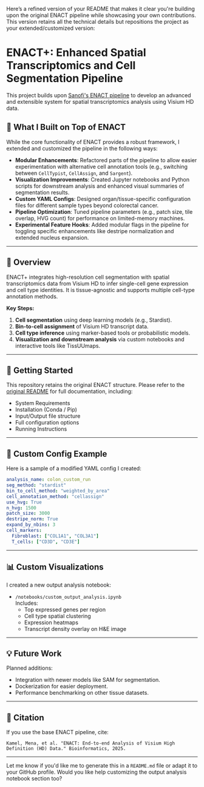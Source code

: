 Here’s a refined version of your README that makes it clear you're building upon the original ENACT pipeline while showcasing your own contributions. This version retains all the technical details but repositions the project as your extended/customized version:

# ENACT+: Enhanced Spatial Transcriptomics and Cell Segmentation Pipeline

This project builds upon [Sanofi's ENACT pipeline](https://github.com/Sanofi-Public/enact-pipeline) to develop an advanced and extensible system for spatial transcriptomics analysis using Visium HD data.

## 🧠 What I Built on Top of ENACT

While the core functionality of ENACT provides a robust framework, I extended and customized the pipeline in the following ways:

- **Modular Enhancements**: Refactored parts of the pipeline to allow easier experimentation with alternative cell annotation tools (e.g., switching between `CellTypist`, `CellAssign`, and `Sargent`).
- **Visualization Improvements**: Created Jupyter notebooks and Python scripts for downstream analysis and enhanced visual summaries of segmentation results.
- **Custom YAML Configs**: Designed organ/tissue-specific configuration files for different sample types beyond colorectal cancer.
- **Pipeline Optimization**: Tuned pipeline parameters (e.g., patch size, tile overlap, HVG count) for performance on limited-memory machines.
- **Experimental Feature Hooks**: Added modular flags in the pipeline for toggling specific enhancements like destripe normalization and extended nucleus expansion.

---

## 🧬 Overview

ENACT+ integrates high-resolution cell segmentation with spatial transcriptomics data from Visium HD to infer single-cell gene expression and cell type identities. It is tissue-agnostic and supports multiple cell-type annotation methods.

**Key Steps:**
1. **Cell segmentation** using deep learning models (e.g., Stardist).
2. **Bin-to-cell assignment** of Visium HD transcript data.
3. **Cell type inference** using marker-based tools or probabilistic models.
4. **Visualization and downstream analysis** via custom notebooks and interactive tools like TissUUmaps.

---

## 🚀 Getting Started

This repository retains the original ENACT structure. Please refer to the [original README](https://github.com/Sanofi-Public/enact-pipeline) for full documentation, including:

- System Requirements
- Installation (Conda / Pip)
- Input/Output file structure
- Full configuration options
- Running Instructions

---

## 🔧 Custom Config Example

Here is a sample of a modified YAML config I created:

```yaml
analysis_name: colon_custom_run
seg_method: "stardist"
bin_to_cell_method: "weighted_by_area"
cell_annotation_method: "cellassign"
use_hvg: True
n_hvg: 1500
patch_size: 3000
destripe_norm: True
expand_by_nbins: 3
cell_markers:
  Fibroblast: ["COL1A1", "COL3A1"]
  T_cells: ["CD3D", "CD3E"]
```

---

## 📊 Custom Visualizations

I created a new output analysis notebook:
- `/notebooks/custom_output_analysis.ipynb`  
  Includes:
  - Top expressed genes per region
  - Cell type spatial clustering
  - Expression heatmaps
  - Transcript density overlay on H&E image

---

## 💡 Future Work

Planned additions:
- Integration with newer models like SAM for segmentation.
- Dockerization for easier deployment.
- Performance benchmarking on other tissue datasets.

---

## 📜 Citation

If you use the base ENACT pipeline, cite:

```
Kamel, Mena, et al. "ENACT: End-to-end Analysis of Visium High Definition (HD) Data." Bioinformatics, 2025.
```

---

Let me know if you'd like me to generate this in a `README.md` file or adapt it to your GitHub profile. Would you like help customizing the output analysis notebook section too?